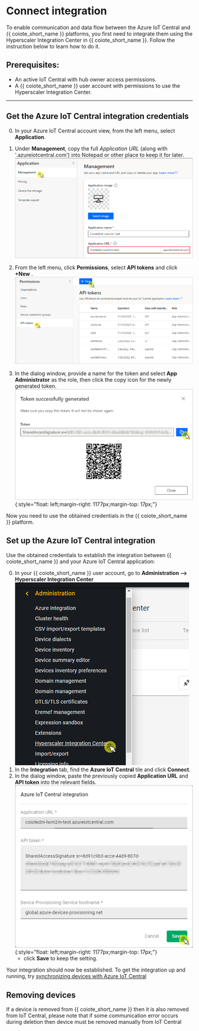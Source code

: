 # Connect integration

To enable communication and data flow between the Azure IoT Central and {{ coiote_short_name }} platforms, you first need to integrate them using the Hyperscaler Integration Center in {{ coiote_short_name }}. Follow the instruction below to learn how to do it.

## Prerequisites:

   - An active IoT Central with hub owner access permissions.
   - A {{ coiote_short_name }} user account with permissions to use the Hyperscaler Integration Center.
_______________
## Get the Azure IoT Central integration credentials

0. In your Azure IoT Central account view, from the left menu, select **Application**.
0. Under **Management**, copy the full *Application URL* (along with '.azureiotcentral.com') into Notepad or other place to keep it for later.
      ![IoT Central Application](images/azure_central_admin.png "IoT Central Application")

0. From the left menu, click **Permissions**, select **API tokens** and click **+New** .
    ![Azure IoT central API token generation](images/api_token.png "Azure IoT central API token generation")

0. In the dialog window, provide a name for the token and select **App Administrator** as the role, then click the copy icon for the newly generated token.
     ![token generated](images/generated_token.png "Generate token pop-up"){:style="float: left;margin-right: 1177px;margin-top: 17px;"}

  Now you need to use the obtained credentials in the {{ coiote_short_name }} platform.

## Set up the **Azure IoT Central** integration

Use the obtained credentials to establish the integration between {{ coiote_short_name }} and your Azure IoT Central application:

0. In your {{ coiote_short_name }} user account, go to **Administration --> Hyperscaler Integration Center**
    ![Hyperscaler Integration Center menu link](images/HIC_menu.png "Hyperscaler Integration Center menu link")
0. In the **Integration** tab, find the **Azure IoT Central** tile and click **Connect**.
0. In the dialog window, paste the previously copied **Application URL** and **API token** into the relevant fields.
  ![Setting up the integration](images/central_extension_setup.png "Setting up the Azure integration"){:style="float: left;margin-right: 1177px;margin-top: 17px;"}
      - click **Save** to keep the setting.

Your integration should now be established. To get the integration up and running, try [synchronizing devices with Azure IoT Central](Device_operations/Synchronize_devices_with_Azure_IoT_Central.md)

## Removing devices

If a device is removed from {{ coiote_short_name }} then it is also removed from IoT Central, please note that if some communication error occurs during deletion
then device must be removed manually from IoT Central